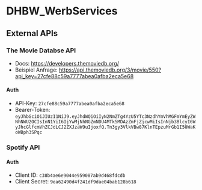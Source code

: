 # DHBW_WerbServices

## External APIs

### The Movie Databse API

- Docs: <https://developers.themoviedb.org/>
- Beispiel Anfrage: <https://api.themoviedb.org/3/movie/550?api_key=27cfe88c59a7777abea0afba2eca5e68>

#### Auth

- API-Key: `27cfe88c59a7777abea0afba2eca5e68`
- Bearer-Token: `eyJhbGciOiJIUzI1NiJ9.eyJhdWQiOiIyN2NmZTg4YzU5YTc3NzdhYmVhMGFmYmEyZWNhNWU2OCIsInN1YiI6IjYwMjNhNGZmNDU4MTk5MDAzZmFjZjcwMiIsInNjb3BlcyI6WyJhcGlfcmVhZCJdLCJ2ZXJzaW9uIjoxfQ.Tn3gy3VlkVBw87KlnTEpzuMrGb1I50WaKoWBph3SPqc`

### Spotify API

#### Auth

- Client ID: `c38b4ae6e9044e959087ab9d468fdcdb`
- Client Secret: `9ea62490d4f241df9dae04bab128b618`
